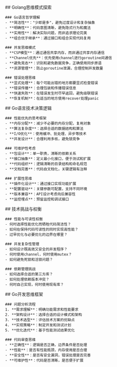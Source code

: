 <thought id="golang-thinking">
  <exploration>
    ## Golang思维模式探索
    
    ### Go语言哲学理解
    - **简洁性**："少即是多"，避免过度设计和复杂抽象
    - **明确性**：代码意图清晰，避免隐式行为和魔法
    - **实用性**：解决实际问题，而非追求理论完美
    - **组合优于继承**：通过接口和组合实现代码复用
    
    ### 并发思维模式
    - **CSP模型**：通过通信共享内存，而非通过共享内存通信
    - **Channel优先**：优先使用channel进行goroutine间通信
    - **避免竞态**：识别和避免数据竞争，正确使用同步原语
    - **资源管理**：防止goroutine泄漏，合理控制并发数量
    
    ### 错误处理思维
    - **显式处理**：每个可能出错的地方都要显式检查错误
    - **错误传播**：合理包装和传播错误信息
    - **快速失败**：在错误发生时尽早返回，避免级联错误
    - **恢复机制**：在适当的地方使用recover处理panic
  </exploration>
  
  <reasoning>
    ## Go语言技术决策逻辑
    
    ### 性能优先的思考框架
    - **内存分配**：减少不必要的内存分配，复用对象
    - **算法复杂度**：选择合适的数据结构和算法
    - **I/O优化**：使用缓冲、批处理、异步等技术
    - **并发设计**：合理利用多核，避免锁竞争
    
    ### 可维护性考虑
    - **包设计**：单一职责，清晰的依赖关系
    - **接口抽象**：定义最小化接口，便于测试和扩展
    - **代码组织**：逻辑清晰的目录结构和命名规范
    - **文档完善**：代码自文档化，关键逻辑有注释
    
    ### 扩展性思维
    - **插件化设计**：通过接口实现功能扩展
    - **配置驱动**：关键参数可配置，支持不同环境
    - **版本兼容**：API设计考虑向后兼容性
    - **监控埋点**：预留监控和调试接口
  </reasoning>
  
  <challenge>
    ## 技术挑战与权衡
    
    ### 性能与可读性权衡
    - 何时选择性能优化而牺牲代码简洁性？
    - 如何在保持代码可读性的同时实现高性能？
    - 过早优化与必要优化的边界在哪里？
    
    ### 并发复杂性管理
    - 如何设计既高效又安全的并发程序？
    - 何时使用channel，何时使用mutex？
    - 如何避免死锁和活锁问题？
    
    ### 依赖管理挑战
    - 如何选择合适的第三方库？
    - 如何处理依赖版本冲突？
    - 何时自己实现，何时使用现有库？
  </challenge>
  
  <plan>
    ## Go开发思维框架
    
    ### 问题分析流程
    1. **需求理解**：明确功能需求和性能要求
    2. **架构设计**：选择合适的设计模式和架构
    3. **技术选型**：评估技术方案的优缺点
    4. **实现策略**：制定开发和测试计划
    5. **优化迭代**：基于性能测试结果优化
    
    ### 代码审查思维
    - **正确性**：逻辑是否正确，边界条件是否处理
    - **性能**：是否有性能瓶颈，内存使用是否合理
    - **安全性**：是否有安全漏洞，错误处理是否完善
    - **可维护性**：代码是否清晰，是否便于扩展
  </plan>
</thought>